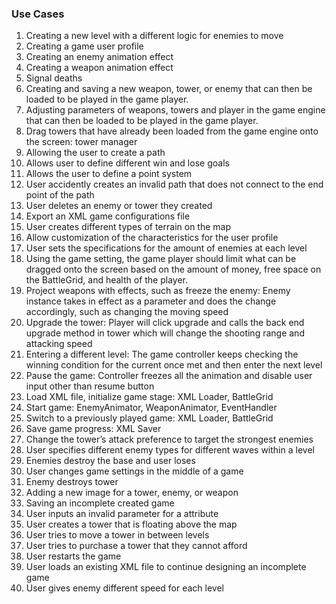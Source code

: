 ### Use Cases

1. Creating a new level with a different logic for enemies to move 
2. Creating a game user profile
3. Creating an enemy animation effect
4. Creating a weapon animation effect
5. Signal deaths 
6. Creating and saving a new weapon, tower, or enemy that can then be loaded to be played in the game player.
7. Adjusting parameters of weapons, towers and player in the game engine that can then be loaded to be played in the game player. 
8. Drag towers that have already been loaded from the game engine onto the screen: tower manager 
9. Allowing the user to create a path
10. Allows user to define different win and lose goals
11. Allows the user to define a point system
12. User accidently creates an invalid path that does not connect to the end point of the path
13. User deletes an enemy or tower they created
14. Export an XML game configurations file
15. User creates different types of terrain on the map
16. Allow customization of the characteristics for the user profile
17. User sets the specifications for the amount of enemies at each level
18. Using the game setting, the game player should limit what can be dragged onto the screen based on the amount of money, free space on the BattleGrid, and health of the player. 
19. Project weapons with effects, such as freeze the enemy: Enemy instance takes in effect as a parameter and does the change accordingly, such as changing the moving speed
20. Upgrade the tower: Player will click upgrade and calls the back end upgrade method in tower which will change the shooting range and attacking speed 
21. Entering a different level: The game controller keeps checking the winning condition for the current  once met and then enter the next level                                                      
22. Pause the game: Controller freezes all the animation and disable user input other than resume button
23. Load XML file, initialize game stage: XML Loader, BattleGrid
24. Start game: EnemyAnimator, WeaponAnimator, EventHandler
25. Switch to a previously played game: XML Loader, BattleGrid
26. Save game progress: XML Saver
27. Change the tower’s attack preference to target the strongest enemies
28. User specifies different enemy types for different waves within a level
29. Enemies destroy the base and user loses
30. User changes game settings in the middle of a game
31. Enemy destroys tower
32. Adding a new image for a tower, enemy, or weapon
33. Saving an incomplete created game
34. User inputs an invalid parameter for a attribute
35. User creates a tower that is floating above the map
36. User tries to move a tower in between levels
37. User tries to purchase a tower that they cannot afford
38. User restarts the game
39. User loads an existing XML file to continue designing an incomplete game
40. User gives enemy different speed for each level



